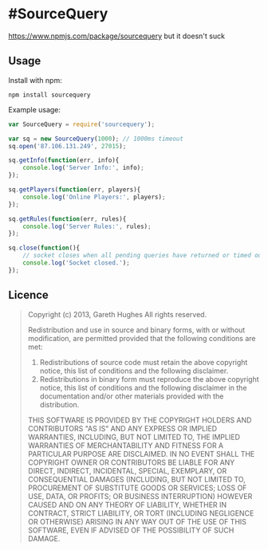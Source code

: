 #SourceQuery
===========

https://www.npmjs.com/package/sourcequery but it doesn't suck

Usage
-----

Install with npm:

    npm install sourcequery

Example usage:

```js
var SourceQuery = require('sourcequery');

var sq = new SourceQuery(1000); // 1000ms timeout
sq.open('87.106.131.249', 27015);

sq.getInfo(function(err, info){
    console.log('Server Info:', info);
});

sq.getPlayers(function(err, players){
    console.log('Online Players:', players);
});

sq.getRules(function(err, rules){
    console.log('Server Rules:', rules);
});

sq.close(function(){
	// socket closes when all pending queries have returned or timed out
	console.log('Socket closed.');
});
```

Licence
-------
> Copyright (c) 2013, Gareth Hughes
> All rights reserved.
> 
> Redistribution and use in source and binary forms, with or without
> modification, are permitted provided that the following conditions are met: 
> 
> 1. Redistributions of source code must retain the above copyright notice, this
>    list of conditions and the following disclaimer. 
> 2. Redistributions in binary form must reproduce the above copyright notice,
>    this list of conditions and the following disclaimer in the documentation
>    and/or other materials provided with the distribution. 
> 
> THIS SOFTWARE IS PROVIDED BY THE COPYRIGHT HOLDERS AND CONTRIBUTORS "AS IS" AND
> ANY EXPRESS OR IMPLIED WARRANTIES, INCLUDING, BUT NOT LIMITED TO, THE IMPLIED
> WARRANTIES OF MERCHANTABILITY AND FITNESS FOR A PARTICULAR PURPOSE ARE
> DISCLAIMED. IN NO EVENT SHALL THE COPYRIGHT OWNER OR CONTRIBUTORS BE LIABLE FOR
> ANY DIRECT, INDIRECT, INCIDENTAL, SPECIAL, EXEMPLARY, OR CONSEQUENTIAL DAMAGES
> (INCLUDING, BUT NOT LIMITED TO, PROCUREMENT OF SUBSTITUTE GOODS OR SERVICES;
> LOSS OF USE, DATA, OR PROFITS; OR BUSINESS INTERRUPTION) HOWEVER CAUSED AND
> ON ANY THEORY OF LIABILITY, WHETHER IN CONTRACT, STRICT LIABILITY, OR TORT
> (INCLUDING NEGLIGENCE OR OTHERWISE) ARISING IN ANY WAY OUT OF THE USE OF THIS
> SOFTWARE, EVEN IF ADVISED OF THE POSSIBILITY OF SUCH DAMAGE.